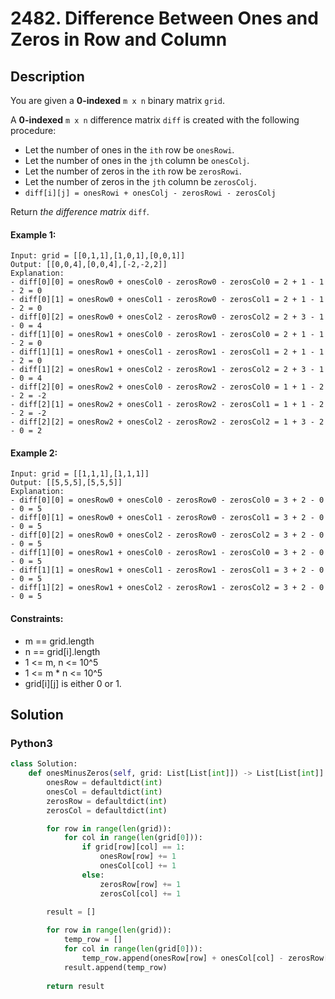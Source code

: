 # 2482. Difference Between Ones and Zeros in Row and Column


## Description
You are given a **0-indexed** `m x n` binary matrix `grid`.

A **0-indexed** `m x n` difference matrix `diff` is created with the following procedure:

-   Let the number of ones in the `ith` row be `onesRowi`.
-   Let the number of ones in the `jth` column be `onesColj`.
-   Let the number of zeros in the `ith` row be `zerosRowi`.
-   Let the number of zeros in the `jth` column be `zerosColj`.
-   `diff[i][j] = onesRowi + onesColj - zerosRowi - zerosColj`

Return *the difference matrix* `diff`.

#### Example 1:
```
Input: grid = [[0,1,1],[1,0,1],[0,0,1]]
Output: [[0,0,4],[0,0,4],[-2,-2,2]]
Explanation:
- diff[0][0] = onesRow0 + onesCol0 - zerosRow0 - zerosCol0 = 2 + 1 - 1 - 2 = 0 
- diff[0][1] = onesRow0 + onesCol1 - zerosRow0 - zerosCol1 = 2 + 1 - 1 - 2 = 0 
- diff[0][2] = onesRow0 + onesCol2 - zerosRow0 - zerosCol2 = 2 + 3 - 1 - 0 = 4 
- diff[1][0] = onesRow1 + onesCol0 - zerosRow1 - zerosCol0 = 2 + 1 - 1 - 2 = 0 
- diff[1][1] = onesRow1 + onesCol1 - zerosRow1 - zerosCol1 = 2 + 1 - 1 - 2 = 0 
- diff[1][2] = onesRow1 + onesCol2 - zerosRow1 - zerosCol2 = 2 + 3 - 1 - 0 = 4 
- diff[2][0] = onesRow2 + onesCol0 - zerosRow2 - zerosCol0 = 1 + 1 - 2 - 2 = -2
- diff[2][1] = onesRow2 + onesCol1 - zerosRow2 - zerosCol1 = 1 + 1 - 2 - 2 = -2
- diff[2][2] = onesRow2 + onesCol2 - zerosRow2 - zerosCol2 = 1 + 3 - 2 - 0 = 2
```

#### Example 2:
```
Input: grid = [[1,1,1],[1,1,1]]
Output: [[5,5,5],[5,5,5]]
Explanation:
- diff[0][0] = onesRow0 + onesCol0 - zerosRow0 - zerosCol0 = 3 + 2 - 0 - 0 = 5
- diff[0][1] = onesRow0 + onesCol1 - zerosRow0 - zerosCol1 = 3 + 2 - 0 - 0 = 5
- diff[0][2] = onesRow0 + onesCol2 - zerosRow0 - zerosCol2 = 3 + 2 - 0 - 0 = 5
- diff[1][0] = onesRow1 + onesCol0 - zerosRow1 - zerosCol0 = 3 + 2 - 0 - 0 = 5
- diff[1][1] = onesRow1 + onesCol1 - zerosRow1 - zerosCol1 = 3 + 2 - 0 - 0 = 5
- diff[1][2] = onesRow1 + onesCol2 - zerosRow1 - zerosCol2 = 3 + 2 - 0 - 0 = 5
```

#### Constraints:
- m == grid.length
- n == grid[i].length
- 1 <= m, n <= 10^5
- 1 <= m * n <= 10^5
- grid[i][j] is either 0 or 1.


## Solution

### Python3
```python
class Solution:
    def onesMinusZeros(self, grid: List[List[int]]) -> List[List[int]]:
        onesRow = defaultdict(int)
        onesCol = defaultdict(int)
        zerosRow = defaultdict(int)
        zerosCol = defaultdict(int)

        for row in range(len(grid)):
            for col in range(len(grid[0])):
                if grid[row][col] == 1:
                    onesRow[row] += 1
                    onesCol[col] += 1
                else:
                    zerosRow[row] += 1
                    zerosCol[col] += 1
        
        result = []

        for row in range(len(grid)):
            temp_row = []
            for col in range(len(grid[0])):
                temp_row.append(onesRow[row] + onesCol[col] - zerosRow[row] - zerosCol[col])
            result.append(temp_row)
                
        return result
```
